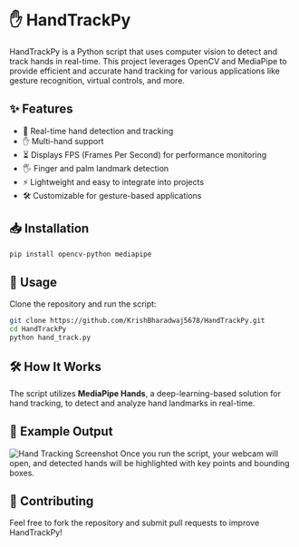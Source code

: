 # ✋ HandTrackPy

HandTrackPy is a Python script that uses computer vision to detect and track hands in real-time. This project leverages OpenCV and MediaPipe to provide efficient and accurate hand tracking for various applications like gesture recognition, virtual controls, and more.

## ✨ Features
- 🎥 Real-time hand detection and tracking
- ✋ Multi-hand support
- ⏳ Displays FPS (Frames Per Second) for performance monitoring
- 🖐️ Finger and palm landmark detection
- ⚡ Lightweight and easy to integrate into projects
- 🛠️ Customizable for gesture-based applications

## 📥 Installation

```bash
pip install opencv-python mediapipe
```

## 🚀 Usage
Clone the repository and run the script:

```bash
git clone https://github.com/KrishBharadwaj5678/HandTrackPy.git
cd HandTrackPy
python hand_track.py
```

## 🛠️ How It Works
The script utilizes **MediaPipe Hands**, a deep-learning-based solution for hand tracking, to detect and analyze hand landmarks in real-time.

## 📸 Example Output
![Hand Tracking Screenshot](https://github.com/yourusername/HandTrackPy/blob/main/screenshot.png)
Once you run the script, your webcam will open, and detected hands will be highlighted with key points and bounding boxes.

## 🤝 Contributing
Feel free to fork the repository and submit pull requests to improve HandTrackPy!

